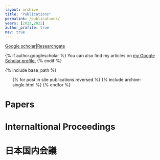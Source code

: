 ```yaml
---
layout: archive
title: "Publications"
permalink: /publications/
years: [2023,2022]
author_profile: true
nav: true
---
```

[Google scholar](https://scholar.google.com/citations?user=U0Jtdr4AAAAJ&hl=en)|[Researchgate](https://www.researchgate.net/profile/Zitao_Jiang2)

{% if author.googlescholar %}
  You can also find my articles on <u><a href="{{author.googlescholar}}">my Google Scholar profile</a>.</u>
{% endif %}

{% include base_path %}

<ol>
{% for post in site.publications reversed %}
  {% include archive-single.html %}
{% endfor %}
</ol>

Papers
======

Internaltional Proceedings
======

日本国内会議
======